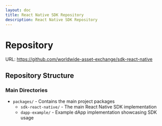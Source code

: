 ```yaml
---
layout: doc
title: React Native SDK Repository
description: React Native SDK Repository
---
```


# Repository
URL: https://github.com/worldwide-asset-exchange/sdk-react-native

## Repository Structure

### Main Directories

- `packages/` - Contains the main project packages
  - `sdk-react-native/` - The main React Native SDK implementation
  - `dapp-example/` - Example dApp implementation showcasing SDK usage